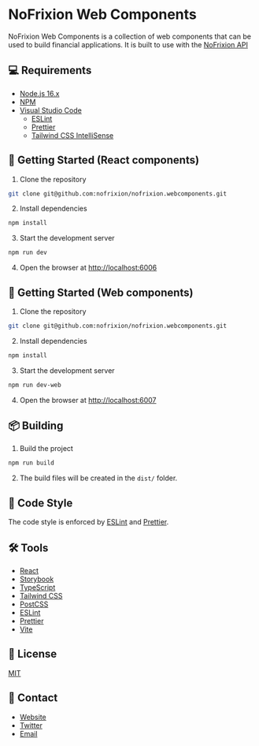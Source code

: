 # NoFrixion Web Components

NoFrixion Web Components is a collection of web components that can be used to build financial applications. It is built to use with the [NoFrixion API](https://www.nofrixion.com/)

## 💻 Requirements

- [Node.js 16.x](https://nodejs.org/en/blog/release/v16.16.0)
- [NPM](https://www.npmjs.com/)
- [Visual Studio Code](https://code.visualstudio.com/)
  - [ESLint](https://marketplace.visualstudio.com/items?itemName=dbaeumer.vscode-eslint)
  - [Prettier](https://marketplace.visualstudio.com/items?itemName=esbenp.prettier-vscode)
  - [Tailwind CSS IntelliSense](https://marketplace.visualstudio.com/items?itemName=bradlc.vscode-tailwindcss)

## 🚀 Getting Started (React components)

1. Clone the repository

```bash
git clone git@github.com:nofrixion/nofrixion.webcomponents.git
```

2. Install dependencies

```bash
npm install
```

3. Start the development server

```bash
npm run dev
```

4. Open the browser at [http://localhost:6006](http://localhost:6006)

## 🚀 Getting Started (Web components)

1. Clone the repository

```bash
git clone git@github.com:nofrixion/nofrixion.webcomponents.git
```

2. Install dependencies

```bash
npm install
```

3. Start the development server

```bash
npm run dev-web
```

4. Open the browser at [http://localhost:6007](http://localhost:6007)

## 📦 Building

1. Build the project

```bash
npm run build
```

2. The build files will be created in the `dist/` folder.

## 📃 Code Style

The code style is enforced by [ESLint](https://eslint.org/) and [Prettier](https://prettier.io/).

## 🛠️ Tools

- [React](https://reactjs.org/)
- [Storybook](https://storybook.js.org/)
- [TypeScript](https://www.typescriptlang.org/)
- [Tailwind CSS](https://tailwindcss.com/)
- [PostCSS](https://postcss.org/)
- [ESLint](https://eslint.org/)
- [Prettier](https://prettier.io/)
- [Vite](https://vitejs.dev/)

## 📝 License

[MIT](LICENSE)

## 📧 Contact

- [Website](https://www.nofrixion.com/)
- [Twitter](https://twitter.com/nofrixion)
- [Email](mailto:support@nofrixion.com)
